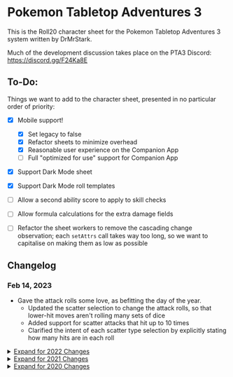 # Pokemon Tabletop Adventures 3

This is the Roll20 character sheet for the Pokemon Tabletop Adventures 3
system written by DrMrStark.

Much of the development discussion takes place on the PTA3 Discord:
https://discord.gg/F24Ka8E

## To-Do:

Things we want to add to the character sheet, presented in no particular order of priority:

- [X] Mobile support!
  - [X] Set legacy to false
  - [X] Refactor sheets to minimize overhead
  - [X] Reasonable user experience on the Companion App
  - [ ] Full "optimized for use" support for Companion App
- [X] Support Dark Mode sheet
- [X] Support Dark Mode roll templates
- [ ] Allow a second ability score to apply to skill checks
- [ ] Allow formula calculations for the extra damage fields
- [ ] Refactor the sheet workers to remove the cascading change observation; each `setAttrs` call takes way too long, so we want to capitalise on making them as low as possible


## Changelog

### Feb 14, 2023
- Gave the attack rolls some love, as befitting the day of the year.
  - Updated the scatter selection to change the attack rolls, so that lower-hit moves aren't rolling many sets of dice
  - Added support for scatter attacks that hit up to 10 times
  - Clarified the intent of each scatter type selection by explicitly stating how many hits are in each roll

<details>
  <summary><u>Expand for 2022 Changes</u></summary>
  
### Aug 11, 2022
- Implemented the ability to change the background and roll template colours for class and origin features, accessible to Trainer and Hybrid character types

### May 25, 2022
- Added some explanation text to the Configuration page to give some background on what's going on there and how to use the sheet

### May 24, 2022
- Added Roll to GM functionality!
  - New button added next to the Configuration button to toggle between the ability to send rolls to the public chat or to whisper them to the GM

### May 12, 2022
- Fixed a bug where the pokemon and hybrid character pages would default to the normal type selection rather than typeless if this value isn't modified
  - Also sets the default type for a newly created move to typeless rather than normal
- Updated the default values so that a new character opens to the configuration page with the character type set as pokemon
- Updated the default initiative tie breaker to allow a full range of decimal values

### May 7, 2022
- Add support for importing character sheets by using the VTTES tool
  - Community member used this to create every Pokemon, so this lets others take advantage of that work even if they can't use that tool

### Apr 10, 2022
- Ensures inline roll results embedded within notes fields do not have any border or padding, so text around them is not covered by their border
- Adjusts inline roll results styling to ensure the text matches the rest of the notes fields

### Mar 27, 2022
- Reworked dark mode colors
  - First dark mode attempt was pretty awful in terms of color theory and not being painful to look at over time.
  - This time, took a totally different approach based on community feedback
- Roll templates now work in dark mode thanks to sheet-rolltemplate-darkmode existing now
- Buttons restyled and are no longer jarringly out of place

### Mar 24, 2022
- Water type background is always light - fixed
- Electric type text background in light mode is weird - fixed

### Mar 12th, 2022
- Removed some old legacy load-time backwards compatibility scripts. Nobody needs this anymore and it slows down the sheet.
- Set legacy to false, and updated things to make sure that the sheets still work the same way.
- Mobile support! Not perfect, but useable.
- Dark mode support for the sheet (roll templates will be a future project)

Current mobile bugs that I'm pretty sure are roll20 bugs:
- HP updates seem to clear out the _max value sometimes?
- Stat in parenthesis for skill checks doesn't populate
- The roll20 dice font is not available

</details>

<details>
  <summary><u>Expand for 2021 Changes</u></summary>

### Jul 17th, 2021
- Added a level field to the `hybrid` _(or Pokémon (Character Class))_ character type.
  - Uses the `level1` attribute, so it matches what is shown in the main class for the Trainer character type.
- Altered some CSS ever so slightly to ensure the new _"Level / Honors"_ label is displayed on one line for the default font size.

### Jul 1st, 2021
- Updated the `roll-quick-move` button value to include an `effectiveness-roll` parameter, so that the roll-template doesn't add an undesired row to the chat log output

### Jun 22nd, 2021
- Updated the description of some of the configuration options for better wording, and to make them accurate
- Allows hiding the accuracy check in a customised `move` roll template, by not supplying an `accuracy` field

### Apr 11th, 2021
- Import/Export support
  - Supports either roll20 or Pokelicious Google Sheet data

### Mar 21st, 2021
- You can now set Afflictions in the character sheet, and they modify stats accordingly!
  - Not everyone will use these, so they can be mostly hidden with just a click
- Automatic initiative macro - if you have a token associated with a character sheet, you get a free token action
- Add bonus movement field
- Rename Attack Damage Bonus and Special Attack Damage Bonus for clarity
- Fix typo in config page
- Remove leftover debug logging

### Mar 7th, 2021

- The big stat calculation overhaul!
  - The stat balls are now read-only, except for HP.
  - Stats are summed from a stat grid that is listed underneath the stat balls
  - Grid is collapsible to show only one row for ease of use
  - Stat changes from natures are calculated automatically
  - Temporary stat changes work now!
  - Script to fill in data automatically for any existing character sheets
- Convert var to let
- Pokemon can use skills now
- Moved around some boxes and made skills two columns, mostly to support Pokemon getting them
- STAB is calculated automatically - the previous box for STAB has been removed
- New section for bonuses that apply to all moves:
  - Critical Threshold goes here, and has been removed from Pokemon skills.
  - Bonuses for Attack and Special Attack, to make the Ace Trainers happy
  - Accuracy bonus field, for things like Hone Claws

### Feb 23rd, 2021

- Unifies background colours for text areas and number inputs
- Added collapsing to the Origin Feature and all Class Features
- Added a send to chat button for the Origin Feature and Class Features to output the name and description in the chat log in a nice and easily readable format
  - Made the name of the features into the same button when collapsed to improve consistency of design vis-a-vis the moves section

### Feb 18th, 2021

- Expanded the Capture Pokémon skill, allowing modifiers such as Capture Point to be applied
- Improved the display of the Pokéball selection, and added a display of the effect that each has on the capture roll
- Added a display of the total modifier to capture rolls
- Added the option of configuring the default value for Custom Pokéballs

### Feb 11th, 2021

- Resolved a small issue with the move repeating section where the button to collapse the fields would show a `+` instead of a `-`

### Feb 10th, 2021

- Add a new type option to the sheet, intended to represent neutral or unknown types - "Typeless"
  - This uses the color scheme for the ??? type from the Pokémon video games

### Feb 6th, 2021

- Resolved CSS bug introduced in previous update

### Feb 5th, 2021

- Added a triple-hit roll template, and support for triple-hit scatter moves

### Jan 23rd, 2021

- Fixed January update dates to be the correct year
- Fixed the display of zero-damage attacks for all move templates

### Jan 8th, 2021

- Added the ability to change which ability applies to which skills to the Configuration page
  - Unfortunately you'll still need to add any second ability modifier applied to the manual bonus column - support for multiple abilities has been added to the to-do list

### Jan 7th, 2021

- Added support for scatter moves
- Added roll templates for dual hit and multi hit scatter attacks
- Added a quick roll button that rolls a move without any query boxes for temporary modifiers or effectiveness, rolling with +0/+0/Neutral values
- Streamlined move displays to show the configuration only when desired via a collapsible control

</details>

<details>
<summary><u>Expand for 2020 Changes</u></summary>

### Dec 12, 2020

- Migrated the character sheet style attributes to new fields
- Character type selection is now presented via a drop-down selector
- Added a Configuration page!
  - Moved the character type selection to the configuration page
  - Added a way to change the `initiative-tie-breaker` attribute
  - Copied the type selector to the config page
- Corrected some of the formatting issues with the linter, which means it doesn't make the code quite so ugly

### Dec 7, 2020

- Added a Capture Pokemon skill to make life easier for everyone.
- Added generic attribute checks - click on the modifier values to roll them.
- Added a hidden attribute for use in initiative checks: `initiative-tie-breaker` which rolls a d20 when accessed.
- Ran the code through the Prettifier linter to ensure we're not missing any gaps - this kind of messes up the formatting but it should at least standardise it from now on!

### Nov 28, 2020

- Added support for temporary bonuses!

### Nov 25, 2020

- Changed the header of the talent checkboxes to Talent to make it easier to identify their purpose
- Fixed a bug where the sheet would reacting to attribute score changes rather than modifiers, which meant attribute changes sometimes did not propagate through to any associated values
- Fixed a bug where the Bluff/Deception skill wasn't fetching the Special Defense modifier

### Nov 8, 2020

- Combined the skill roll button with the skill name
  - Added fancy colors for the new skill roll button so that it matches the stat field when hovered over to help highlight which stat it uses
- Repurposed the stat modifier display to show the total skill modifier
- Added sheet workers to update the total skill modifier when relevant values are changed

### Oct 28, 2020

- Extends the move roll template functionality to make it even easier for players and GMs to resolve attacks
  - Correctly handles critical hits for high critical hit rate moves such as Slash and Karate Chop being based on the total of the accuracy check, rather than just the raw dice roll
  - Indicates when moves such as Poison Sting and Thunder Punch should apply their secondary effects
- Adds fields to the move section of the character sheet to enable assignment of secondary effects of moves, and declaration of critical hit ranges based on the accuracy roll rather than the individual dice roll
- Resolves an issue with the total damage bonus not updating when the move fields are changed
- Resolves an issue with the special defense target text appearing on two lines with the default Roll20 spacing of the chat log
  - Advice for future incarnations of this is to extend the chat log a little bit; it's hopefully not an issue anymore but only the Sith deal in absolutes...
- Updates the total damage bonus field, and adds a similar accuracy field, to show the base roll information
  - The raw total bonus can still be accessed with the correct attributes names

### Oct 22, 2020

- Introduces roll templates to the character sheet
- The skill-roll template is used for skill rolls by Trainer-type characters
- The move-roll template is used for rolling attacks by all types of characters. This has variable fields, depending on how the move section of the character sheet is configured
  - The Accuracy Check and Damage fields will always be visible
  - The Accuracy Check field has a note concerning the relevant defense the attack is targeting when the move is configured correctly
  - A note concerning the attack's effectiveness appears when not neutral
  - A note indicating a critical hit has occurred appears beside the damage roll
  - Miscellaneous notes concerning the move can be added and are displayed after the damage field
- Each roll template varies its header colour based on either the base attribute for skills or the elemental type of the attack
- The buttons for rolling an attack have been removed, and a button for rolling an attack using the new roll template has been added to the character sheet
- Propagates color throughout most static fields of the character sheet
  - Placeholders, input labels, and static text are given a color matching the chosen type of the character or move depending on their location
  - User-entered text, such as character name, move effects, and the inventory, are given a dark gray color to ensure they're more easily readable.
- Adds a new attribute to each move section that indicates the total static damage bonus applied to a roll, and uses that within the roll template for moves. This is intended to make creating custom macros for rolling damage way easier than needing to calculate the correct bonus.

### Oct 14, 2020

- Added Readme with Changelog and other details
- Added 1/combat as an option for move frequencies
- Added Pokemon moves section to the Trainer sheet, since Trainers often use moves. Now this section is on all sheets.
- Revamped how move usage is tracked, to use buttons instead of checkboxes. Added this same tracker to Features.
- Changed Nature selection to a dropdown

### Oct 3, 2020

- Max HP now references the built in \_max that allows it to be used for token health bars.
- Pokemon moves have been completely reorganized, and now have buttons to roll for accuracy and damage.
- The background now changes to match the Pokemon's type.
- Moves now change color to match the move's type.
- Resized some text boxes to better fit actual play.

### Sept 22, 2020

- Incorrect logo image was used, causing elements to be blocked. (It had a bunch of extra transparent space.) Replaced with the correct image.
- Special Defense for Pokemon was missing a line break, so if you opened the window too wide, the display would show on the same line and would no longer be in the ball. Added this missing line break.

### Sept 16, 2020

- Initial Commit

</details>